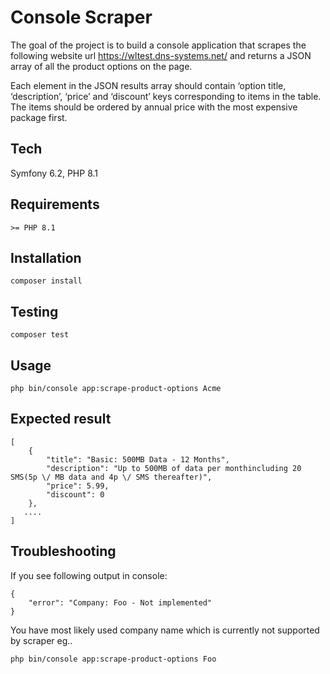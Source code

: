 Console Scraper
=====

The goal of the project is to build a console application that scrapes the following website
url https://wltest.dns-systems.net/ and returns a JSON array of all the product options on the page.

Each element in the JSON results array should contain ‘option title, ‘description’, ‘price’ and
‘discount’ keys corresponding to items in the table. The items should be ordered by annual price
with the most expensive package first.

## Tech

Symfony 6.2, PHP 8.1

## Requirements
```
>= PHP 8.1
```

## Installation
```
composer install
```

## Testing
```
composer test
```

## Usage
```
php bin/console app:scrape-product-options Acme
```

## Expected result
```
[
    {
        "title": "Basic: 500MB Data - 12 Months",
        "description": "Up to 500MB of data per monthincluding 20 SMS(5p \/ MB data and 4p \/ SMS thereafter)",
        "price": 5.99,
        "discount": 0
    },
   ....
]
```
## Troubleshooting

If you see following output in console:
```
{
    "error": "Company: Foo - Not implemented"
}
```
You have most likely used company name which is currently not supported by scraper eg..

```
php bin/console app:scrape-product-options Foo

```